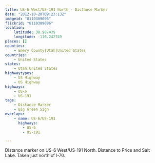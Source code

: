 ```yaml
---
title: US-6 West/US-191 North - Distance Marker
date: "2012-10-20T09:23:13Z"
imageid: "8110309096"
flickrid: "8110309096"
location:
    latitude: 38.987439
    longitude: -110.242749
places: []
counties:
    - Emery County|Utah|United States
countries:
    - United States
states:
    - Utah|United States
highwaytypes:
    - US Highway
    - US Highway
highways:
    - US-6
    - US-191
tags:
    - Distance Marker
    - Big Green Sign
overlaps:
    - name: US-6/US-191
      highways:
        - US-6
        - US-191

---
```

Distance marker on US-6 West/US-191 North.  Distance to Price and Salt Lake.  Taken just north of I-70.